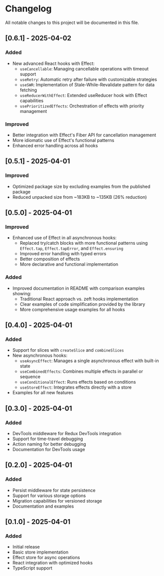 # Changelog

All notable changes to this project will be documented in this file.

## [0.6.1] - 2025-04-02

### Added
- New advanced React hooks with Effect:
  - `useCancellable`: Managing cancellable operations with timeout support
  - `useRetry`: Automatic retry after failure with customizable strategies
  - `useSWR`: Implementation of Stale-While-Revalidate pattern for data fetching
  - `useReducerWithEffect`: Extended useReducer hook with Effect capabilities
  - `usePrioritizedEffects`: Orchestration of effects with priority management

### Improved
- Better integration with Effect's Fiber API for cancellation management
- More idiomatic use of Effect's functional patterns
- Enhanced error handling across all hooks

## [0.5.1] - 2025-04-01

### Improved
- Optimized package size by excluding examples from the published package
- Reduced unpacked size from ~183KB to ~135KB (26% reduction)

## [0.5.0] - 2025-04-01

### Improved
- Enhanced use of Effect in all asynchronous hooks:
  - Replaced try/catch blocks with more functional patterns using `Effect.tap`, `Effect.tapError`, and `Effect.ensuring`
  - Improved error handling with typed errors
  - Better composition of effects
  - More declarative and functional implementation

### Added
- Improved documentation in README with comparison examples showing:
  - Traditional React approach vs. zeft hooks implementation
  - Clear examples of code simplification provided by the library
  - More comprehensive usage examples for all hooks

## [0.4.0] - 2025-04-01

### Added
- Support for slices with `createSlice` and `combineSlices`
- New asynchronous hooks:
  - `useAsyncEffect`: Manages a single asynchronous effect with built-in state
  - `useCombinedEffects`: Combines multiple effects in parallel or sequence
  - `useConditionalEffect`: Runs effects based on conditions
  - `useStoreEffect`: Integrates effects directly with a store
- Examples for all new features

## [0.3.0] - 2025-04-01

### Added
- DevTools middleware for Redux DevTools integration
- Support for time-travel debugging
- Action naming for better debugging
- Documentation for DevTools usage

## [0.2.0] - 2025-04-01

### Added
- Persist middleware for state persistence
- Support for various storage options
- Migration capabilities for versioned storage
- Documentation and examples

## [0.1.0] - 2025-04-01

### Added
- Initial release
- Basic store implementation
- Effect store for async operations
- React integration with optimized hooks
- TypeScript support 